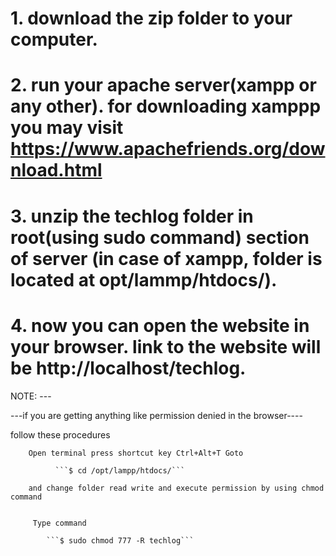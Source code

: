 # 1. download the zip folder to your computer.


# 2. run your apache server(xampp or any other). for downloading xamppp you may visit https://www.apachefriends.org/download.html


# 3. unzip the techlog folder in root(using sudo command) section of server (in case of xampp, folder is located at opt/lammp/htdocs/).


# 4. now you can open the website in your browser. link to the website will be http://localhost/techlog.


NOTE: ---


---if you are getting anything like permission denied in the browser----


 follow these procedures
 
 

        Open terminal press shortcut key Ctrl+Alt+T Goto

              ```$ cd /opt/lampp/htdocs/```

        and change folder read write and execute permission by using chmod command

 
         Type command

            ```$ sudo chmod 777 -R techlog```
